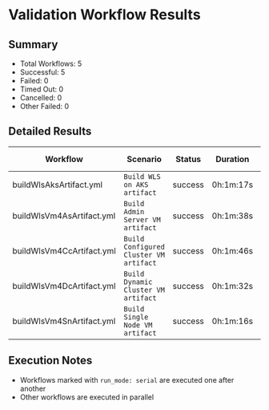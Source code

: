 # Validation Workflow Results

## Summary
- Total Workflows: 5
- Successful: 5
- Failed: 0
- Timed Out: 0
- Cancelled: 0
- Other Failed: 0

## Detailed Results

| Workflow | Scenario | Status | Duration | Run URL |
|----------|----------|---------|-----------|----------|
| buildWlsAksArtifact.yml | `Build WLS on AKS artifact` | success | 0h:1m:17s | [View Run](https://github.com/oracle/weblogic-azure/actions/runs/17351503224) |
| buildWlsVm4AsArtifact.yml | `Build Admin Server VM artifact` | success | 0h:1m:38s | [View Run](https://github.com/oracle/weblogic-azure/actions/runs/17351503859) |
| buildWlsVm4CcArtifact.yml | `Build Configured Cluster VM artifact` | success | 0h:1m:46s | [View Run](https://github.com/oracle/weblogic-azure/actions/runs/17351504384) |
| buildWlsVm4DcArtifact.yml | `Build Dynamic Cluster VM artifact` | success | 0h:1m:32s | [View Run](https://github.com/oracle/weblogic-azure/actions/runs/17351505011) |
| buildWlsVm4SnArtifact.yml | `Build Single Node VM artifact` | success | 0h:1m:16s | [View Run](https://github.com/oracle/weblogic-azure/actions/runs/17351505806) |


## Execution Notes
- Workflows marked with `run_mode: serial` are executed one after another
- Other workflows are executed in parallel
